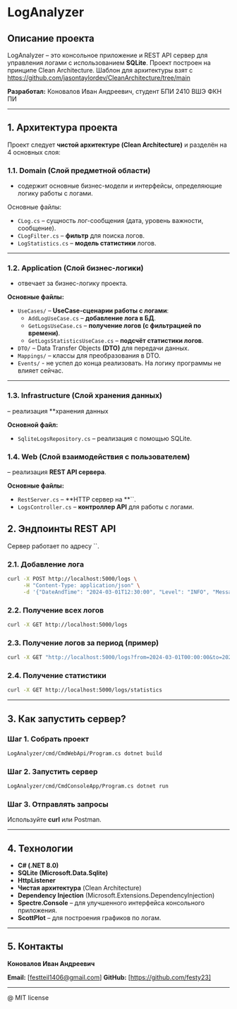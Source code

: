 # **LogAnalyzer**

## **Описание проекта**

LogAnalyzer – это консольное приложение и REST API сервер для управления логами с использованием **SQLite**. Проект построен на принципе Clean Architecture.
Шаблон для архитектуры взят с https://github.com/jasontaylordev/CleanArchitecture/tree/main

 **Разработал:** Коновалов Иван Андреевич, студент БПИ 2410 ВШЭ ФКН ПИ

---

## **1. Архитектура проекта**

Проект следует **чистой архитектуре (Clean Architecture)** и разделён на 4 основных слоя:

### **1.1. Domain (Слой предметной области)**

- содержит основные бизнес-модели и интерфейсы, определяющие логику работы с логами.

Основные файлы:

- `CLog.cs` – сущность лог-сообщения (дата, уровень важности, сообщение).
- `CLogFilter.cs` – **фильтр** для поиска логов.
- `LogStatistics.cs` – **модель статистики** логов.
---

### **1.2. Application (Слой бизнес-логики)**

- отвечает за бизнес-логику проекта.

**Основные файлы:**

- `UseCases/` – **UseCase-сценарии работы с логами**:
  - `AddLogUseCase.cs` – **добавление лога в БД**.
  - `GetLogsUseCase.cs` – **получение логов (с фильтрацией по времени)**.
  - `GetLogsStatisticsUseCase.cs` – **подсчёт статистики логов**.
- `DTO/` – Data Transfer Objects **(DTO)** для передачи данных.
- `Mappings/` – классы для преобразования в DTO.
- `Events/` - не успел до конца реализовать. На логику программы не влияет сейчас.
---

### **1.3. Infrastructure (Слой хранения данных)**

– реализация **хранения данных

**Основной файл:**

- `SqliteLogsRepository.cs` – реализация с помощью SQLite.

### **1.4. Web (Слой взаимодействия с пользователем)**

– реализация **REST API сервера**.

**Основные файлы:**

- `RestServer.cs` – **HTTP сервер на **``.
- `LogsController.cs` – **контроллер API** для работы с логами.

## **2. Эндпоинты REST API**

Сервер работает по адресу ``.

### **2.1. Добавление лога**

```sh
curl -X POST http://localhost:5000/logs \
     -H "Content-Type: application/json" \
     -d '{"DateAndTime": "2024-03-01T12:30:00", "Level": "INFO", "Message": "Сервер запущен успешно"}'
```

### **2.2. Получение всех логов**

```sh
curl -X GET http://localhost:5000/logs
```

### **2.3. Получение логов за период (пример)**

```sh
curl -X GET "http://localhost:5000/logs?from=2024-03-01T00:00:00&to=2024-03-01T23:59:59"
```

### **2.4. Получение статистики**

```sh
curl -X GET http://localhost:5000/logs/statistics
```
---

## **3. Как запустить сервер?**

### **Шаг 1. Собрать проект**

```sh
LogAnalyzer/cmd/CmdWebApi/Program.cs dotnet build
```

### **Шаг 2. Запустить сервер**

```sh
LogAnalyzer/cmd/CmdConsoleApp/Program.cs dotnet run
```

### **Шаг 3. Отправлять запросы**

Используйте **curl** или Postman.

---

## **4. Технологии**

- **C# (.NET 8.0)**
- **SQLite (Microsoft.Data.Sqlite)**
- **HttpListener**
- **Чистая архитектура** (Clean Architecture)
- **Dependency Injection** (Microsoft.Extensions.DependencyInjection)
- **Spectre.Console** – для улучшенного интерфейса консольного приложения.
- **ScottPlot** – для построения графиков по логам.

---

## **5. Контакты**

**Коновалов Иван Андреевич**

**Email:** [festteil1406@gmail.com]
**GitHub:** [https://github.com/festy23]


---
@ MIT license


